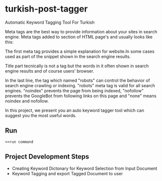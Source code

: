 # turkish-post-tagger
Automatic Keyword Tagging Tool For Turkish

Meta tags are the best way to provide information about your sites in search engine. Meta tags added to <head> section of HTML page's and usually looks like this:

<!DOCTYPE html>
<html>
  <head>
    <meta charset="utf-8">
    <meta name="Description" CONTENT="Yazar: Reşat Nuri Güntekin,  Kategori: Roman, Fiyat:  20,00 TL, Uzunluk: 400 sayfa">
    <meta name="google-site-verification" content="**********************************"/>
    <title>Örnek Türk Edebiyatı Eserleri</title>
    <meta name="robots" content="noindex,nofollow">

The first meta tag provides a simple explanation for website.In some cases used as part of the snippet shown in the search engine results.

Title part tecnically is not a tag but the words in it often shown in search engine results and of course users' browser.

In the last line, the tag which named "robots" can control the behavior of search engine crawling or indexing. "robots" meta tag is valid for all search engines. "noindex" prevents the page from being indexed, "nofollow" prevents the GoogleBot from following links on this page and "none" means noindex and nofollow.

In this project, we present you an auto keyword tagger tool which can suggest you the most useful words. 


## Run

`>>run command`

## Project Development Steps

* Creating Keyword Dictonary for Keyword Selection from Input Document
* Keyword Tagging and export Tagged Document to user

